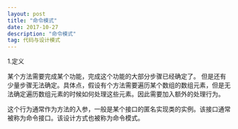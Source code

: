 ```yaml
---
layout: post
title: "命令模式"
date: 2017-10-27
description: "命令模式"
tag: 代码与设计模式
--- 
```


1.定义

某个方法需要完成某个功能，完成这个功能的大部分步骤已经确定了。
但是还有少量步骤无法确定。具体点，假设有个方法需要遍历某个数组的数组元素，但是无法确定遍历数组元素的时候如何处理这些元素。因此需要加入额外的处理行为。

这个行为通常作为方法的入参，一般是某个接口的匿名实现类的实例。该接口通常被称为命令接口。该设计方式也被称为命令模式。

